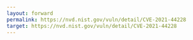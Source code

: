 ```yaml
---
layout: forward
permalink: https://nvd.nist.gov/vuln/detail/CVE-2021-44228
target: https://nvd.nist.gov/vuln/detail/CVE-2021-44228
---
```


